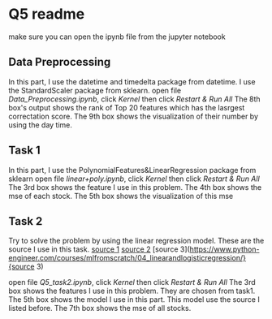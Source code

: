 # Q5 readme
make sure you can open the ipynb file from the jupyter notebook
## Data Preprocessing
In this part, I use the datetime and timedelta package from datetime. I use the StandardScaler package from sklearn.
open file *Data_Preprocessing.ipynb*, click *Kernel* then click *Restart & Run All*
The 8th box's output shows the rank of Top 20 features which has the lasrgest correctation score.
The 9th box shows the visualization of their number by using the day time.

## Task 1
In this part, I use the PolynomialFeatures&LinearRegression package from sklearn
open file *linear+poly.ipynb*, click *Kernel* then click *Restart & Run All*
The 3rd box shows the feature I use in this problem.
The 4th box shows the mse of each stock.
The 5th box shows the visualization of this mse

## Task 2
Try to solve the problem by using the linear regression model. These are the source I use in this task.
[source 1](https://github.com/fanghao6666/neural-networks-and-deep-learning/tree/master/py)
[source 2](https://medium.com/analytics-vidhya/coding-logistic-regression-in-python-from-scratch-57284dcbfbff)
[source 3](https://www.python-engineer.com/courses/mlfromscratch/04_linearandlogisticregression/}{source 3)

open file *Q5_task2.ipynb*, click *Kernel* then click *Restart & Run All*
The 3rd box shows the features I use in this problem. They are chosen from task1.
The 5th box shows the model I use in this part. This model use the source I listed before.
The 7th box shows the mse of all stocks.
